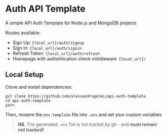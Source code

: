 # Auth API Template

A simple API Auth Template for Node.js and MongoDB projects

Routes available:
- Sign Up: `{local_url}/auth/signup`
- Sign In: `{local_url}/auth/signin`
- Refresh Token: `{local_url}/auth/refresh`
- Homepage with authentication check middleware: `{local_url}/`

## Local Setup

Clone and install dependencies: 
```
git clone https://github.com/alessandrogelmi/api-auth-template
cd api-auth-template
yarn
```
Then, rename the `env.template` file into `.env` and set your custom variables  
> **NB**. The generated `.env` file is not tracket by git - and **must remain not tracked!**
